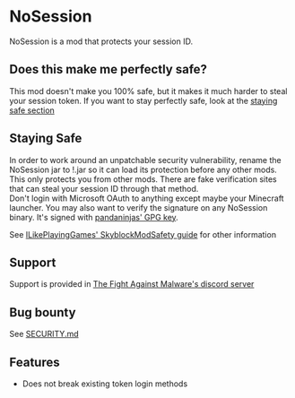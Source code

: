 # NoSession
NoSession is a mod that protects your session ID. 
## Does this make me perfectly safe?
This mod doesn't make you 100% safe, but it makes it much harder to steal your session token. If you want to stay perfectly safe, look at the
[staying safe section](#staying-safe)

## Staying Safe
In order to work around an unpatchable security vulnerability, rename the NoSession jar to !.jar so it can load its protection before any other mods.<br>
This only protects you from other mods. There are fake verification sites that can steal your session ID through that method.<br>
Don't login with Microsoft OAuth to anything except maybe your Minecraft launcher. You may also want to verify the signature on any NoSession binary. It's signed with [pandaninjas' GPG key](https://raw.githubusercontent.com/pandaninjas/pandaninjas/main/pandaninjas-publickey.key).

See [ILikePlayingGames' SkyblockModSafety guide](https://github.com/ILikePlayingGames/SkyblockModSafety) for other information

## Support
Support is provided in [The Fight Against Malware's discord server](https://discord.gg/TWhrmZFXqb)

## Bug bounty
See [SECURITY.md](SECURITY.md)

## Features
- Does not break existing token login methods
